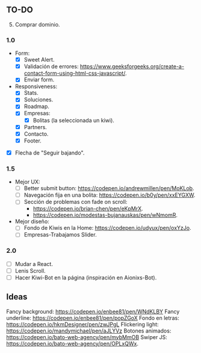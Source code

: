 ## TO-DO
5. Comprar dominio.

### 1.0
- Form:
    - [x] Sweet Alert.
    - [x] Validación de errores: https://www.geeksforgeeks.org/create-a-contact-form-using-html-css-javascript/.
    - [x] Enviar form.
- Responsiveness:
    - [x] Stats.
    - [x] Soluciones.
    - [x] Roadmap.
    - [x] Empresas:
        - [x] Bolitas (la seleccionada un kiwi).
    - [x] Partners.
    - [x] Contacto.
    - [x] Footer. 
- [x] Flecha de "Seguir bajando".

### 1.5
- Mejor UX:
    - [ ] Better submit button: https://codepen.io/andrewmillen/pen/MoKLob.
    - [ ] Navegación fija en una bolita: https://codepen.io/b0y/pen/xxEYGXW.
    - [ ] Sección de problemas con fade on scroll: 
        - https://codepen.io/brian-chen/pen/eKpMrX.
        - https://codepen.io/modestas-bujanauskas/pen/wNmomR.

- Mejor diseño:
    - [ ] Fondo de Kiwis en la Home: https://codepen.io/udyux/pen/oxYzJo.
    - [ ] Empresas-Trabajamos Slider.

### 2.0
- [ ] Mudar a React.
- [ ] Lenis Scroll.
- [ ] Hacer Kiwi-Bot en la página (inspiración en Aionixs-Bot). 

## Ideas
Fancy background: https://codepen.io/enbee81/pen/WNdKLBY
Fancy underline: https://codepen.io/enbee81/pen/popZGoX
Fondo en letras: https://codepen.io/hkmDesigner/pen/zwJPgL
Flickering light: https://codepen.io/mandymichael/pen/aJLYVz
Botones animados: https://codepen.io/bato-web-agency/pen/mybMmOB
Swiper JS: https://codepen.io/bato-web-agency/pen/OPLxQWx.